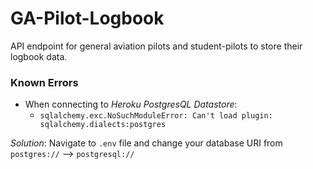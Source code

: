 # GA-Pilot-Logbook
API endpoint for general aviation pilots and student-pilots to store their logbook data.



### Known Errors
- When connecting to *Heroku PostgresQL Datastore*:
    - `sqlalchemy.exc.NoSuchModuleError: Can't load plugin: sqlalchemy.dialects:postgres`
    
_Solution_: Navigate to `.env` file and change your database URI from `postgres://` --> `postgresql://`